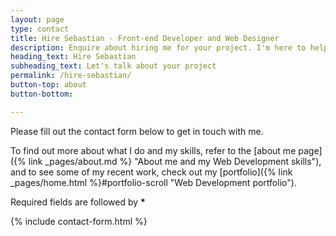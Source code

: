 ```yaml
---
layout: page
type: contact
title: Hire Sebastian - Front-end Developer and Web Designer
description: Enquire about hiring me for your project. I'm here to help you make it a reality.
heading_text: Hire Sebastian
subheading_text: Let's talk about your project
permalink: /hire-sebastian/
button-top: about
button-bottom:

---
```


Please fill out the contact form below to get in touch with me.

To find out more about what I do and my skills, refer to the [about me page]({% link _pages/about.md %} "About me and my Web Development skills"), and to see some of my recent work, check out my [portfolio]({% link _pages/home.html %}#portfolio-scroll "Web Development portfolio").

Required fields are followed by __*__
  
{% include contact-form.html %}
